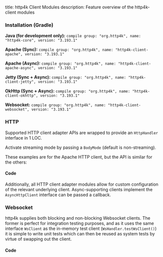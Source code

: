 title: http4k Client Modules
description: Feature overview of the http4k-client modules

### Installation (Gradle)
**Java (for development only):** ```compile group: "org.http4k", name: "http4k-core", version: "3.193.1"```

**Apache (Sync):** ```compile group: "org.http4k", name: "http4k-client-apache", version: "3.193.1"```

**Apache (Async):** ```compile group: "org.http4k", name: "http4k-client-apache-async", version: "3.193.1"```

**Jetty (Sync + Async):** ```compile group: "org.http4k", name: "http4k-client-jetty", version: "3.193.1"```

**OkHttp (Sync + Async):** ```compile group: "org.http4k", name: "http4k-client-okhttp", version: "3.193.1"```

**Websocket:** ```compile group: "org.http4k", name: "http4k-client-websocket", version: "3.193.1"```

### HTTP
Supported HTTP client adapter APIs are wrapped to provide an `HttpHandler` interface in 1 LOC.

Activate streaming mode by passing a `BodyMode` (default is non-streaming).

These examples are for the Apache HTTP client, but the API is similar for the others:

#### Code [<img class="octocat"/>](https://github.com/http4k/http4k/blob/master/src/docs/guide/modules/clients/example_http.kt)
<script src="https://gist-it.appspot.com/https://github.com/http4k/http4k/blob/master/src/docs/guide/modules/clients/example_http.kt"></script>

Additionally, all HTTP client adapter modules allow for custom configuration of the relevant underlying client. Async-supporting clients implement the `AsyncHttpClient` interface can be passed a callback.

### Websocket
http4k supplies both blocking and non-blocking Websocket clients. The former is perfect for integration testing purposes, and as it uses the same interface `WsClient` as the in-memory test client (`WsHandler.testWsClient()`) it is simple to write unit tests which can then be reused as system tests by virtue of swapping out the client.

#### Code [<img class="octocat"/>](https://github.com/http4k/http4k/blob/master/src/docs/guide/modules/clients/example_websocket.kt)
<script src="https://gist-it.appspot.com/https://github.com/http4k/http4k/blob/master/src/docs/guide/modules/clients/example_websocket.kt"></script>
